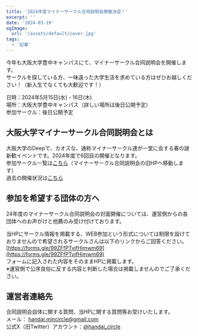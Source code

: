 ```yaml
---
title: '2024年度マイナーサークル合同説明会開催決定！'
excerpt: ''
date: '2024-03-19'
ogImage:
  url: '/assets/default/cover.jpg'
tags:
  - '記事'
---
```


今年も大阪大学豊中キャンパスにて、マイナーサークル合同説明会を開催します。  
サークルを探している方、一味違った大学生活を求めている方はぜひお越しください！（新入生でなくても大歓迎です！）  


日時：2024年5月15日(水)・16日(木)  
場所：大阪大学豊中キャンパス（詳しい場所は後日公開予定）  
参加サークル：後日公開予定  

## 大阪大学マイナーサークル合同説明会とは
大阪大学のDeepで、カオスな、通称マイナーサークル達が一堂に会する春の謎新歓イベントです。2024年度で6回目の開催となります。  
参加サークル一覧は[こちら](/posts/attend-circles-2024)（マイナーサークル合同説明会の旧HPへ移動します）  
過去の開催状況は[こちら](https://w.atwiki.jp/handai_mincircle/pages/28.html)

## 参加を希望する団体の方へ
24年度のマイナーサークル合同説明会の対面開催については、運営側からの各団体へのお声がけと他薦のみ受け付けております。  
  
当HPにサークル情報を掲載する、WEB参加という形式については制限を設けておりませんので希望されるサークルさんは以下のリンクからご回答ください。  
[https://forms.gle/99ZFfPTvjfHimwm69](https://forms.gle/99ZFfPTvjfHimwm69)	
フォームに記入された内容をそのままHPに掲載します。  
※運営側で公序良俗に反する内容と判断した場合は掲載しませんのでご了承ください。  


## 運営者連絡先
合同説明会自体に関する質問、当HPに関する質問等お受けいたします。  
メール： handai.mincircle@gmail.com  
公式X（旧Twitter）アカウント：[@handai_circle](https://twitter.com/handai_circle)